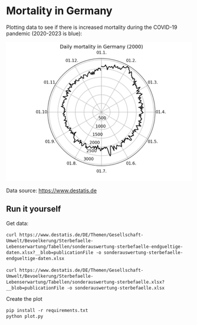 # Mortality in Germany

Plotting data to see if there is increased mortality during the COVID-19 pandemic (2020-2023 is blue):

![animation](animation.gif)

Data source: https://www.destatis.de

## Run it yourself
Get data:
```
curl https://www.destatis.de/DE/Themen/Gesellschaft-Umwelt/Bevoelkerung/Sterbefaelle-Lebenserwartung/Tabellen/sonderauswertung-sterbefaelle-endgueltige-daten.xlsx?__blob=publicationFile -o sonderauswertung-sterbefaelle-endgueltige-daten.xlsx

curl https://www.destatis.de/DE/Themen/Gesellschaft-Umwelt/Bevoelkerung/Sterbefaelle-Lebenserwartung/Tabellen/sonderauswertung-sterbefaelle.xlsx?__blob=publicationFile -o sonderauswertung-sterbefaelle.xlsx

```
Create the plot
```
pip install -r requirements.txt
python plot.py
```